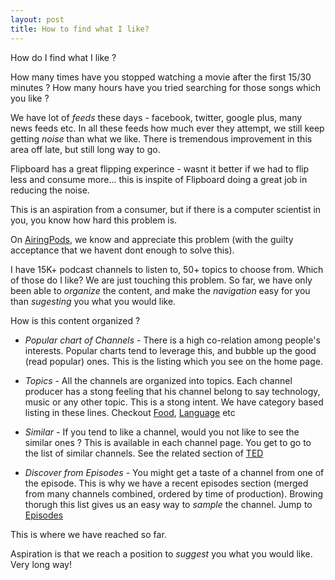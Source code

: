 ```yaml
---
layout: post
title: How to find what I like?
---
```


How do I find what I like ? 

How many times have you stopped watching a movie after the first 15/30 minutes ? How many hours have you tried searching for those songs which you like ? 

We have lot of *feeds* these days - facebook, twitter, google plus, many news feeds etc. In all these feeds how much ever they attempt, we still keep getting *noise* than what we like. There is tremendous improvement in this area off late, but still long way to go.

Flipboard has a great flipping experince - wasnt it better if we had to flip less and consume more... this is inspite of Flipboard doing a great job in reducing the noise. 

This is an aspiration from a consumer, but if there is a computer scientist in you, you know how hard this problem is.

On [AiringPods]({{site.airingpodsurl}}), we know and appreciate this problem (with the guilty acceptance that we havent dont enough to solve this). 

I have 15K+ podcast channels to listen to, 50+ topics to choose from. Which of those do I like? We are just touching this problem. So far, we have only been able to *organize* the content, and make the *navigation* easy for you than *sugesting* you what you would like.

How is this content organized ?

-	*Popular chart of Channels* - There is a high co-relation among people's interests. Popular charts tend to leverage this, and bubble up the good (read popular) ones. This is the listing which you see on the home page.

-	*Topics* - All the channels are organized into topics. Each channel producer has a stong feeling that his channel belong to say technology, music or any other topic. This is a stong intent. We have category based listing in these lines. Checkout [Food](http://www.airingpods.com/cats/food), [Language](http://www.airingpods.com/cats/language-courses) etc

-	*Similar* - If you tend to like a channel, would you not like to see the similar ones ? This is available in each channel page. You get to go to the list of similar channels. See the related section of [TED](http://www.airingpods.com/pods/npr-ted-radio-hour-podcast)

-	*Discover from Episodes* - You might get a taste of a channel from one of the episode. This is why we have a recent episodes section (merged from many channels combined, ordered by time of production). Browing thorugh this list gives us an easy way to *sample* the channel. Jump to [Episodes](http://www.airingpods.com/episodes)

This is where we have reached so far. 

Aspiration is that we reach a position to *suggest* you what you would like. Very long way!

